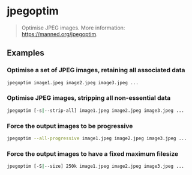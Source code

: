 # jpegoptim

> Optimise JPEG images. More information: <https://manned.org/jpegoptim>.

## Examples

### Optimise a set of JPEG images, retaining all associated data

```bash
jpegoptim image1.jpeg image2.jpeg image3.jpeg ...
```

### Optimise JPEG images, stripping all non-essential data

```bash
jpegoptim [-s|--strip-all] image1.jpeg image2.jpeg image3.jpeg ...
```

### Force the output images to be progressive

```bash
jpegoptim --all-progressive image1.jpeg image2.jpeg image3.jpeg ...
```

### Force the output images to have a fixed maximum filesize

```bash
jpegoptim [-S|--size] 250k image1.jpeg image2.jpeg image3.jpeg ...
```
